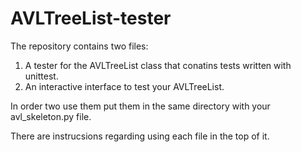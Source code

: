 # AVLTreeList-tester

The repository contains two files:
1. A tester for the AVLTreeList class that conatins tests written with unittest.
2. An interactive interface to test your AVLTreeList.

In order two use them put them in the same directory with your avl_skeleton.py file.

There are instrucsions regarding using each file in the top of it.

